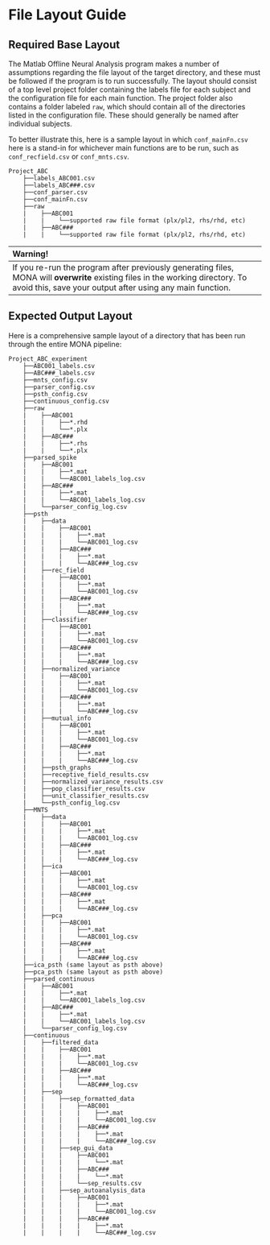 # File Layout Guide

## Required Base Layout

The Matlab Offline Neural Analysis program makes a number of assumptions regarding the file layout of the target directory, and these must be followed if the program is to run successfully. The layout should consist of a top level project folder containing the labels file for each subject and the configuration file for each main function. The project folder also contains a folder labeled `raw`, which should contain all of the directories listed in the configuration file. These should generally be named after individual subjects.

To better illustrate this, here is a sample layout in which `conf_mainFn.csv` here is a stand-in for whichever main functions are to be run, such as `conf_recfield.csv` or `conf_mnts.csv`.

```
Project_ABC
    ├──labels_ABC001.csv
    ├──labels_ABC###.csv
    ├──conf_parser.csv
    ├──conf_mainFn.csv
    ├──raw
    |    ├──ABC001
    |    |    └──supported raw file format (plx/pl2, rhs/rhd, etc)
    |    ├──ABC###
    |    |    └──supported raw file format (plx/pl2, rhs/rhd, etc)
```

|**Warning!**|
|:-|
|If you re-run the program after previously generating files, MONA will **overwrite** existing files in the working directory. To avoid this, save your output after using any main function.

## Expected Output Layout

Here is a comprehensive sample layout of a directory that has been run through the entire MONA pipeline:

```
Project_ABC_experiment
    ├──ABC001_labels.csv
    ├──ABC###_labels.csv
    ├──mnts_config.csv
    ├──parser_config.csv
    ├──psth_config.csv
    ├──continuous_config.csv
    ├──raw
    |    ├──ABC001
    |    |    ├──*.rhd
    |    |    └──*.plx
    |    ├──ABC###
    |    |    ├──*.rhs
    |    |    └──*.plx
    ├──parsed_spike
    |    ├──ABC001
    |    |    ├──*.mat
    |    |    └──ABC001_labels_log.csv
    |    ├──ABC###
    |    |    ├──*.mat
    |    |    └──ABC001_labels_log.csv
    |    └──parser_config_log.csv
    ├──psth
    |    ├──data
    |    |    ├──ABC001
    |    |    |    ├──*.mat
    |    |    |    └──ABC001_log.csv
    |    |    ├──ABC###
    |    |    |    ├──*.mat
    |    |    |    └──ABC###_log.csv
    |    ├──rec_field
    |    |    ├──ABC001
    |    |    |    ├──*.mat
    |    |    |    └──ABC001_log.csv
    |    |    ├──ABC###
    |    |    |    ├──*.mat
    |    |    |    └──ABC###_log.csv
    |    ├──classifier
    |    |    ├──ABC001
    |    |    |    ├──*.mat
    |    |    |    └──ABC001_log.csv
    |    |    ├──ABC###
    |    |    |    ├──*.mat
    |    |    |    └──ABC###_log.csv
    |    ├──normalized_variance
    |    |    ├──ABC001
    |    |    |    ├──*.mat
    |    |    |    └──ABC001_log.csv
    |    |    ├──ABC###
    |    |    |    ├──*.mat
    |    |    |    └──ABC###_log.csv
    |    ├──mutual_info
    |    |    ├──ABC001
    |    |    |    ├──*.mat
    |    |    |    └──ABC001_log.csv
    |    |    ├──ABC###
    |    |    |    ├──*.mat
    |    |    |    └──ABC###_log.csv
    |    ├──psth_graphs
    |    ├──receptive_field_results.csv
    |    ├──normalized_variance_results.csv
    |    ├──pop_classifier_results.csv
    |    ├──unit_classifier_results.csv
    |    └──psth_config_log.csv
    ├──MNTS
    |    ├──data
    |    |    ├──ABC001
    |    |    |    ├──*.mat
    |    |    |    └──ABC001_log.csv
    |    |    ├──ABC###
    |    |    |    ├──*.mat
    |    |    |    └──ABC###_log.csv
    |    ├──ica
    |    |    ├──ABC001
    |    |    |    ├──*.mat
    |    |    |    └──ABC001_log.csv
    |    |    ├──ABC###
    |    |    |    ├──*.mat
    |    |    |    └──ABC###_log.csv
    |    ├──pca
    |    |    ├──ABC001
    |    |    |    ├──*.mat
    |    |    |    └──ABC001_log.csv
    |    |    ├──ABC###
    |    |    |    ├──*.mat
    |    |    |    └──ABC###_log.csv
    ├──ica_psth (same layout as psth above)
    ├──pca_psth (same layout as psth above)
    ├──parsed_continuous
    |    ├──ABC001
    |    |    ├──*.mat
    |    |    └──ABC001_labels_log.csv
    |    ├──ABC###
    |    |    ├──*.mat
    |    |    └──ABC001_labels_log.csv
    |    └──parser_config_log.csv
    ├──continuous
    |    ├──filtered_data
    |    |    ├──ABC001
    |    |    |    ├──*.mat
    |    |    |    └──ABC001_log.csv
    |    |    ├──ABC###
    |    |    |    ├──*.mat
    |    |    |    └──ABC###_log.csv
    |    ├──sep
    |    |    ├──sep_formatted_data
    |    |    |    ├──ABC001
    |    |    |    |    ├──*.mat
    |    |    |    |    └──ABC001_log.csv
    |    |    |    ├──ABC###
    |    |    |    |    ├──*.mat
    |    |    |    |    └──ABC###_log.csv
    |    |    ├──sep_gui_data
    |    |    |    ├──ABC001
    |    |    |    |    └──*.mat
    |    |    |    ├──ABC###
    |    |    |    |    └──*.mat
    |    |    |    └──sep_results.csv
    |    |    ├──sep_autoanalysis_data
    |    |    |    ├──ABC001
    |    |    |    |    ├──*.mat
    |    |    |    |    └──ABC001_log.csv
    |    |    |    ├──ABC###
    |    |    |    |    ├──*.mat
    |    |    |    |    └──ABC###_log.csv
```
